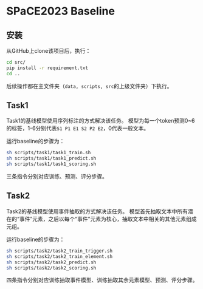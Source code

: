 # SPaCE2023 Baseline

## 安装
从GitHub上clone该项目后，执行：
```bash
cd src/
pip install -r requirement.txt
cd ..
```
后续操作都在主文件夹（`data, scripts, src`的上级文件夹）下执行。

## Task1
Task1的基线模型使用序列标注的方式解决该任务。
模型为每一个token预测0~6的标签，1-6分别代表`S1 P1 E1 S2 P2 E2`，0代表一般文本。

运行baseline的步骤为：
```bash
sh scripts/task1/task1_train.sh
sh scripts/task1/task1_predict.sh
sh scripts/task1/task1_scoring.sh
```
三条指令分别对应训练、预测、评分步骤。

## Task2
Task2的基线模型使用事件抽取的方式解决该任务。
模型首先抽取文本中所有潜在的“事件”元素，之后以每个“事件”元素为核心，抽取文本中相关的其他元素组成元组。

运行baseline的步骤为：
```bash
sh scripts/task2/task2_train_trigger.sh
sh scripts/task2/task2_train_element.sh
sh scripts/task2/task2_predict.sh
sh scripts/task2/task2_scoring.sh
```
四条指令分别对应训练抽取事件模型、训练抽取其余元素模型、预测、评分步骤。